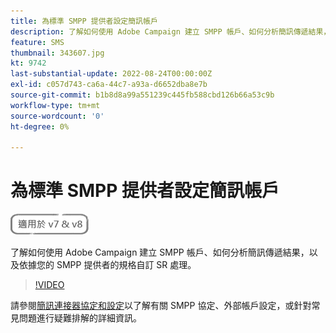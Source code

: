 ```yaml
---
title: 為標準 SMPP 提供者設定簡訊帳戶
description: 了解如何使用 Adobe Campaign 建立 SMPP 帳戶、如何分析簡訊傳遞結果，以及依據您的 SMPP 提供者的規格自訂 SR 處理。 
feature: SMS
thumbnail: 343607.jpg
kt: 9742
last-substantial-update: 2022-08-24T00:00:00Z
exl-id: c057d743-ca6a-44c7-a93a-d6652dba8e7b
source-git-commit: b1b8d8a99a551239c445fb588cbd126b66a53c9b
workflow-type: tm+mt
source-wordcount: '0'
ht-degree: 0%

---
```


# 為標準 SMPP 提供者設定簡訊帳戶

![適用於 V7 和 V8](../assets/V7-V8-stamp.png)

了解如何使用 Adobe Campaign 建立 SMPP 帳戶、如何分析簡訊傳遞結果，以及依據您的 SMPP 提供者的規格自訂 SR 處理。

>[!VIDEO](https://video.tv.adobe.com/v/343607?quality=12&learn=on)

請參閱[簡訊連接器協定和設定](https://experienceleague.adobe.com/docs/campaign-classic/using/sending-messages/sending-messages-on-mobiles/sms-protocol.html?lang=zh-Hant#sending-messages)以了解有關 SMPP 協定、外部帳戶設定，或針對常見問題進行疑難排解的詳細資訊。
